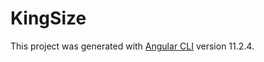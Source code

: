 # KingSize

This project was generated with [Angular CLI](https://github.com/angular/angular-cli) version 11.2.4.

